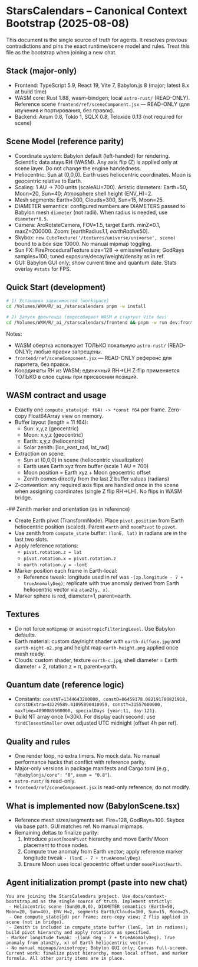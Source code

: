 # StarsCalendars – Canonical Context Bootstrap (2025-08-08)

This document is the single source of truth for agents. It resolves previous contradictions and pins the exact runtime/scene model and rules. Treat this file as the bootstrap when joining a new chat.

## Stack (major-only)
- Frontend: TypeScript 5.9, React 19, Vite 7, Babylon.js 8 (major; latest 8.x at build time)
- WASM core: Rust 1.88, wasm-bindgen; local `astro-rust/` (READ-ONLY). Reference scene `frontend/ref/sceneComponent.jsx` — READ-ONLY (для изучения и портирования, без правок).
- Backend: Axum 0.8, Tokio 1, SQLX 0.8, Teloxide 0.13 (not required for scene)

## Scene Model (reference parity)
 - Coordinate system: Babylon default (left-handed) for rendering. Scientific data stays RH (WASM). Any axis flip (Z) is applied only at scene layer. Do not change the engine handedness.
- Heliocentric: Sun at (0,0,0). Earth uses heliocentric coordinates. Moon is geocentric relative to Earth.
- Scaling: 1 AU → 700 units (scaleAU=700). Artistic diameters: Earth=50, Moon=20, Sun=40; Atmosphere shell height (ENV_H)=2.
- Mesh segments: Earth=300, Clouds=300, Sun=15, Moon=25.
- DIAMETER semantics: configured numbers are DIAMETERS passed to Babylon mesh `diameter` (not radii). When radius is needed, use `diameter*0.5`.
- Camera: ArcRotateCamera, FOV=1.5, target Earth. minZ≈0.1, maxZ≈200000. Zoom: [earthRadius*1.1, earthRadius*50].
- Skybox: `new CubeTexture('/textures/universe/universe', scene)` bound to a box size 10000. No manual mipmap toggling.
- Sun FX: FireProceduralTexture size=128 → emissiveTexture; GodRays samples=100; tuned exposure/decay/weight/density as in ref.
- GUI: Babylon GUI only; show current time and quantum date. Stats overlay `#stats` for FPS.

## Quick Start (development)

```bash
# 1) Установка зависимостей (workspace)
cd /Volumes/WXW/R/_ai_/starscalendars pnpm -w install

# 2) Запуск фронтенда (пересобирает WASM и стартует Vite dev)
cd /Volumes/WXW/R/_ai_/starscalendars/frontend && pnpm -w run dev:frontend-only
```

Notes:
- WASM обертка использует ТОЛЬКО локальную `astro-rust/` (READ-ONLY); любые правки запрещены.
- `frontend/ref/sceneComponent.jsx` — READ-ONLY референс для паритета, без правок.
- Координаты RH из WASM; единичный RH→LH Z‑flip применяется ТОЛЬКО в слое сцены при присвоении позиций.

## WASM contract and usage
- Exactly one `compute_state(jd: f64) -> *const f64` per frame. Zero-copy Float64Array view on memory.
- Buffer layout (length = 11 f64):
  - Sun: x,y,z (geocentric)
  - Moon: x,y,z (geocentric)
  - Earth: x,y,z (heliocentric)
  - Solar zenith: [lon_east_rad, lat_rad]
- Extraction on scene:
  - Sun at (0,0,0) in scene (heliocentric visualization)
  - Earth uses Earth xyz from buffer (scale 1 AU = 700)
  - Moon position = Earth xyz + Moon geocentric offset
  - Zenith comes directly from the last 2 buffer values (radians)
- Z-convention: any required axis flips are handled once in the scene when assigning coordinates (single Z flip RH→LH). No flips in WASM bridge.

-## Zenith marker and orientation (as in reference)
- Create Earth pivot (TransformNode). Place `pivot.position` from Earth heliocentric position (scaled). Parent `earth` and `moonPivot` to `pivot`.
- Use zenith from `compute_state` buffer: `(lonE, lat)` in radians are in the last two slots.
- Apply reference rotations:
  - `pivot.rotation.z = lat`
  - `pivot.rotation.x = pivot.rotation.z`
  - `earth.rotation.y = -lonE`
- Marker position each frame in Earth-local:
  - Reference tweak: longitude used in ref was `-(zp.longitude - 7 + trueAnomalyDeg)`; replicate with true anomaly derived from Earth heliocentric vector via `atan2(y, x)`.
- Marker sphere is red, diameter=1, parent=earth.

## Textures
- Do not force `noMipmap` or `anisotropicFilteringLevel`. Use Babylon defaults.
- Earth material: custom day/night shader with `earth-diffuse.jpg` and `earth-night-o2.png` and height map `earth-height.png` applied once mesh ready.
- Clouds: custom shader, texture `earth-c.jpg`, shell diameter = Earth diameter + 2, rotation.z = π, parent=earth.

## Quantum date (reference logic)
- Constants: `constNT=1344643200000, constD=86459178.082191780821918, constDExtra=43229589.41095890410959, constY=31557600000, maxTime=4090089600000, specialDays {year:11, day:121}`.
- Build NT array once (≈30k). For display each second: use `findClosestSmaller` over adjusted UTC midnight (offset 4h per ref).

## Quality and rules
- One render loop, no extra timers. No mock data. No manual performance hacks that conflict with reference parity.
- Major-only versions in package manifests and Cargo.toml (e.g., `"@babylonjs/core": "8"`, `axum = "0.8"`).
- `astro-rust/` is read-only.
 - `frontend/ref/sceneComponent.jsx` is read-only reference; do not modify.

## What is implemented now (BabylonScene.tsx)
- Reference mesh sizes/segments set. Fire=128, GodRays=100. Skybox via base path. GUI matches ref. No manual mipmaps.
- Remaining deltas to finalize parity:
  1) Introduce `pivot`/`moonPivot` hierarchy and move Earth/ Moon placement to those nodes.
  2) Compute true anomaly from Earth vector; apply reference marker longitude tweak `- (lonE - 7 + trueAnomalyDeg)`.
  3) Ensure Moon uses local geocentric offset under `moonPivot`/`earth`.

## Agent initialization prompt (paste into new chat)
```
You are joining the StarsCalendars project. Use docs/context-bootstrap.md as the single source of truth. Implement strictly:
 - Heliocentric scene (Sun@0,0,0), DIAMETER semantics (Earth=50, Moon=20, Sun=40), ENV_H=2, segments Earth/Clouds=300, Sun=15, Moon=25.
 - One compute_state(jd) per frame; zero-copy view; Z flip applied in scene (not in bridge).
 - Zenith is included in compute_state buffer (lonE, lat in radians); build pivot hierarchy and apply rotations as specified.
- Marker longitude tweak: -(lonE_deg - 7 + trueAnomalyDeg). True anomaly from atan2(y, x) of Earth heliocentric vector.
- No manual mipmaps/anisotropy; Babylon GUI only; Canvas full-screen.
Current work: finalize pivot hierarchy, moon local offset, and marker formula. All other parity items are in place.
```


